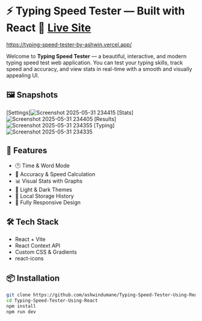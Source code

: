 # ⚡ Typing Speed Tester — Built with React 🔗 [Live Site](https://ashwindumane.github.io/Typing-Speed-Tester-Using-React)
https://typing-speed-tester-by-ashwin.vercel.app/

Welcome to **Typing Speed Tester** — a beautiful, interactive, and modern typing speed test web application. You can test your typing skills, track speed and accuracy, and view stats in real-time with a smooth and visually appealing UI.

## 🖼️ Snapshots

[Settings]![Screenshot 2025-05-31 234415](https://github.com/user-attachments/assets/5326412e-83bd-4054-acab-db1e5db5430a)
[Stats]![Screenshot 2025-05-31 234405](https://github.com/user-attachments/assets/02399c03-f509-4737-b6a5-dcdc71291923)
[Results]![Screenshot 2025-05-31 234355](https://github.com/user-attachments/assets/c4032bbc-e0a1-4168-b1aa-9224277460b1)
[Typing] ![Screenshot 2025-05-31 234335](https://github.com/user-attachments/assets/374ebd58-d029-4010-8b8b-60476cd7435b)


## 🚀 Features

- 🕐 Time & Word Mode
- 🎯 Accuracy & Speed Calculation
- 📊 Visual Stats with Graphs
- 🎨 Light & Dark Themes
- 💾 Local Storage History
- 📱 Fully Responsive Design

## 🛠️ Tech Stack

- React + Vite
- React Context API
- Custom CSS & Gradients
- react-icons

## 📦 Installation

```bash
git clone https://github.com/ashwindumane/Typing-Speed-Tester-Using-React.git
cd Typing-Speed-Tester-Using-React
npm install
npm run dev
